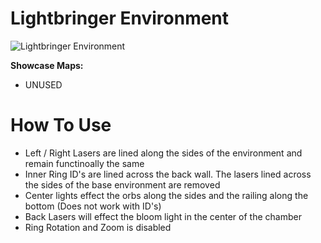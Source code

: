 # Lightbringer Environment
![Lightbringer Environment](Lightbringer.png)

**Showcase Maps:**
- UNUSED

# How To Use

- Left / Right Lasers are lined along the sides of the environment and remain functinoally the same
- Inner Ring ID's are lined across the back wall. The lasers lined across the sides of the base environment are removed
- Center lights effect the orbs along the sides and the railing along the bottom (Does not work with ID's)
- Back Lasers will effect the bloom light in the center of the chamber
- Ring Rotation and Zoom is disabled